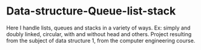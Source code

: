 # Data-structure-Queue-list-stack
Here I handle lists, queues and stacks in a variety of ways. Ex: simply and doubly linked, circular, with and without head and others. Project resulting from the subject of data structure 1, from the computer engineering course.
